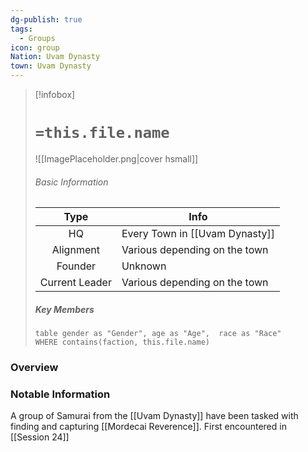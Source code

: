 ```yaml
---
dg-publish: true
tags:
  - Groups
icon: group
Nation: Uvam Dynasty
town: Uvam Dynasty
---
```

> [!infobox]
> 
> # `=this.file.name`
> ![[ImagePlaceholder.png|cover hsmall]]
> ###### Basic Information
> 
>  Type | Info |
> :----: | --- |
>  HQ | Every Town in [[Uvam Dynasty]] |
>  Alignment | Various depending on the town |
>  Founder | Unknown |
>  Current Leader | Various depending on the town |
>  ##### Key Members
>  ```dataview
>  table gender as "Gender", age as "Age",  race as "Race"
>  WHERE contains(faction, this.file.name)
>  ```

### Overview


### Notable Information

A group of Samurai from the [[Uvam Dynasty]] have been tasked with finding and capturing [[Mordecai Reverence]]. First encountered in [[Session 24]]